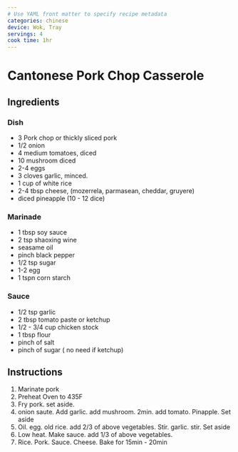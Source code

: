 ```yaml
---
# Use YAML front matter to specify recipe metadata
categories: chinese
device: Wok, Tray
servings: 4
cook time: 1hr
---
```


# Cantonese Pork Chop Casserole

## Ingredients

### Dish
- 3 Pork chop or thickly sliced pork
- 1/2 onion
- 4 medium tomatoes, diced
- 10 mushroom diced
- 2-4 eggs
- 3 cloves garlic, minced.
- 1 cup of white rice
- 2-4 tbsp cheese, (mozerrela, parmasean, cheddar, gruyere)
- diced pineapple (10 - 12 dice)

### Marinade
- 1 tbsp soy sauce
- 2 tsp shaoxing wine
- seasame oil
- pinch black pepper
- 1/2 tsp sugar
- 1-2 egg
- 1 tspn corn starch

### Sauce
- 1/2 tsp garlic
- 2 tbsp tomato paste or ketchup
- 1/2 - 3/4 cup chicken stock 
- 1 tbsp flour
- pinch of salt
- pinch of sugar ( no need if ketchup)



## Instructions
1. Marinate pork
2. Preheat Oven to 435F
2. Fry pork. set aside.
3. onion saute. Add garlic. add mushroom. 2min. add tomato. Pinapple. Set aside
4. Oil. egg. old rice. add 2/3 of above vegetables. Stir. garlic. stir. Set aside
5. Low heat. Make sauce. add 1/3 of above vegetables. 
6. Rice. Pork. Sauce. Cheese. Bake for 15min - 20min